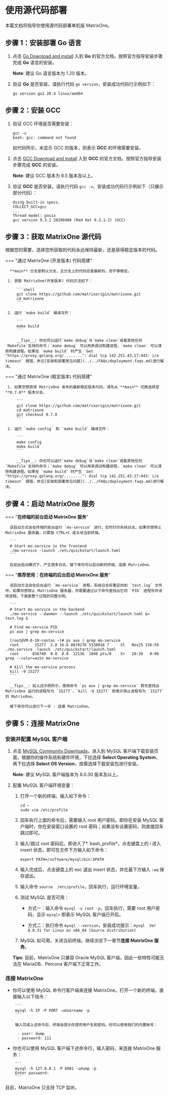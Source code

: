 # **使用源代码部署**

本篇文档将指导你使用源代码部署单机版 MatrixOne。

## 步骤 1：安装部署 Go 语言

1. 点击 <a href="https://go.dev/doc/install" target="_blank">Go Download and install</a> 入到 **Go** 的官方文档，按照官方指导安装步骤完成 **Go** 语言的安装。

    __Note__: 建议 Go 语言版本为 1.20 版本。

2. 验证 **Go** 是否安装，请执行代码 `go version`，安装成功代码行示例如下：

    ```
    go version go1.20.4 linux/amd64
    ```

## 步骤 2：安装 GCC

1. 验证 GCC 环境是否需要安装：

    ```
    gcc -v
    bash: gcc: command not found
    ```

    如代码所示，未显示 GCC 的版本，则表示 **GCC** 的环境需要安装。

2. 点击 <a href="https://gcc.gnu.org/install/" target="_blank">GCC Download and install</a> 入到 **GCC** 的官方文档，按照官方指导安装步骤完成 **GCC** 的安装。

    __Note__: 建议 GCC 版本为 8.5 版本及以上。

3. 验证 **GCC** 是否安装，请执行代码 `gcc -v`，安装成功代码行示例如下（只展示部分代码）：

    ```
    Using built-in specs.
    COLLECT_GCC=gcc
    ...
    Thread model: posix
    gcc version 9.3.1 20200408 (Red Hat 9.3.1-2) (GCC)
    ```

## 步骤 3：获取 MatrixOne 源代码

根据您的需要，选择您所获取的代码永远保持最新，还是获得稳定版本的代码。

=== "通过 MatrixOne (开发版本) 代码搭建"

      **main** 分支是默认分支，主分支上的代码总是最新的，但不够稳定。

     1. 获取 MatrixOne(开发版本) 代码方法如下：

         ```shell
         git clone https://github.com/matrixorigin/matrixone.git
         cd matrixone
         ```

     2. 运行 `make build` 编译文件：

         ```
         make build
         ```

         __Tips__: 你也可以运行`make debug`与`make clean`或者其他任何`Makefile`支持的命令；`make debug` 可以用来调试构建进程，`make clean` 可以清除构建进程。如果在 `make build` 时产生 `Get "https://proxy.golang.org/........": dial tcp 142.251.43.17:443: i/o timeout` 报错，参见[安装和部署常见问题](../../FAQs/deployment-faqs.md)进行解决。

=== "通过 MatrixOne (稳定版本) 代码搭建"

     1. 如果您想获得 MatrixOne 发布的最新稳定版本代码，请先从 **main** 切换选择至 **0.7.0** 版本分支。

         ```
         git clone https://github.com/matrixorigin/matrixone.git
         cd matrixone         
         git checkout 0.7.0
         ```

     2. 运行 `make config` 和 `make build` 编译文件：

         ```
         make config
         make build
         ```

         __Tips__: 你也可以运行`make debug`与`make clean`或者其他任何`Makefile`支持的命令；`make debug` 可以用来调试构建进程，`make clean` 可以清除构建进程。如果在 `make build` 时产生 `Get "https://proxy.golang.org/........": dial tcp 142.251.43.17:443: i/o timeout` 报错，参见[安装和部署常见问题](../../FAQs/deployment-faqs.md)进行解决。

## 步骤 4：启动 MatrixOne 服务

=== "**在终端的前台启动 MatrixOne 服务**"

      该启动方式会在终端的前台运行 `mo-service` 进行，实时打印系统日志。如果你想停止 MatrixOne 服务器，只需按 CTRL+C 或关闭当前终端。

      ```
      # Start mo-service in the frontend
      ./mo-service -launch ./etc/quickstart/launch.toml
      ```

      在前台启动模式下，产生很多日志，接下来你可以启动新的终端，连接 MatrixOne。

=== "**推荐使用：在终端的后台启动 MatrixOne 服务**"

      该启动方法会在后台运行 `mo-service` 进程，系统日志将重定向到 `test.log` 文件中。如果你想停止 MatrixOne 服务器，你需要通过以下命令查找出它的 `PID` 进程号并消除进程。下面是整个过程的完整示例。

      ```
      # Start mo-service in the backend
      ./mo-service --daemon --launch ./etc/quickstart/launch.toml &> test.log &

      # Find mo-service PID
      ps aux | grep mo-service

      [root@VM-0-10-centos ~]# ps aux | grep mo-service
      root       15277  2.8 16.6 8870276 5338016 ?     Sl   Nov25 156:59 ./mo-service -launch ./etc/quickstart/launch.toml
      root      836740  0.0  0.0  12136  1040 pts/0    S+   10:39   0:00 grep --color=auto mo-service

      # Kill the mo-service process
      kill -9 15277
      ```

      __Tips__: 如上述示例所示，使用命令 `ps aux | grep mo-service` 首先查找出 MatrixOne 运行的进程号为 `15277`，`kill -9 15277` 即表示停止进程号为 `15277` 的 MatrixOne。

      接下来你可以进行下一步 - 连接 MatrixOne。

## 步骤 5：连接 MatrixOne

### 安装并配置 MySQL 客户端

1. 点击 <a href="https://dev.mysql.com/downloads/mysql" target="_blank">MySQL Community Downloads</a>，进入到 MySQL 客户端下载安装页面，根据你的操作系统和硬件环境，下拉选择 **Select Operating System**，再下拉选择 **Select OS Version**，按需选择下载安装包进行安装。

    __Note__: 建议 MySQL 客户端版本为 8.0.30 版本及以上。

2. 配置 MySQL 客户端环境变量：

     1. 打开一个新的终端，输入如下命令：

         ```
         cd ~
         sudo vim /etc/profile
         ```

     2. 回车执行上面的命令后，需要输入 root 用户密码，即你在安装 MySQL 客户端时，你在安装窗口设置的 root 密码；如果没有设置密码，则直接回车跳过即可。

     3. 输入/跳过 root 密码后，即进入了*. bash_profile*，点击键盘上的 *i* 进入 insert 状态，即可在文件下方输入如下命令：

        ```
        export PATH=/software/mysql/bin:$PATH
        ```

     4. 输入完成后，点击键盘上的 esc 退出 insert 状态，并在最下方输入 `:wq` 保存退出。

     5. 输入命令 `source  /etc/profile`，回车执行，运行环境变量。

     6. 测试 MySQL 是否可用：

         - 方式一：输入命令 `mysql -u root -p`，回车执行，需要 root 用户密码，显示 `mysql>` 即表示 MySQL 客户端已开启。

         - 方式二：执行命令 `mysql --version`，安装成功提示：`mysql  Ver 8.0.31 for Linux on x86_64 (Source distribution)`

     7. MySQL 如可用，关闭当前终端，继续浏览下一章节**连接 MatrixOne 服务**。

    __Tips__: 目前，MatrixOne 只兼容 Oracle MySQL 客户端，因此一些特性可能无法在 MariaDB、Percona 客户端下正常工作。

### 连接 MatrixOne

- 你可以使用 MySQL 命令行客户端来连接 MatrixOne。打开一个新的终端，直接输入以下指令：

       ```
       mysql -h IP -P PORT -uUsername -p
       ```

       输入完成上述命令后，终端会提示你提供用户名和密码。你可以使用我们的内置帐号：

        · user: dump
        · password: 111

- 你也可以使用 MySQL 客户端下述命令行，输入密码，来连接 MatrixOne 服务：

       ```
       mysql -h 127.0.0.1 -P 6001 -udump -p
       Enter password:
       ```

目前，MatrixOne 只支持 TCP 监听。
